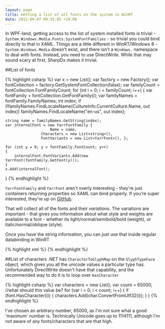 ```yaml
---
layout: page
title: Getting a list of all fonts on the system in WinRT
date: 2012-09-07 09:35:05 +10:00
---
```


In WPF-land, getting access to the list of system installed fonts is trivial - `System.Windows.Media.Fonts.SystemFontFamilies` - so trivial you could bind directly to that in XAML. Things are a little different in WinRT/Windows 8 - `System.Windows.Media` doesn't exist, and there isn't a `Windows.` namespace to deal with fonts. Instead, you need to use DirectWrite. While that may sound scary at first, SharpDx makes it trivial.

##List of fonts

{% highlight csharp %}
var x = new List<YarrFontFamily>();
var factory = new Factory();
var fontCollection = factory.GetSystemFontCollection(false);
var familyCount = fontCollection.FontFamilyCount;
for (int i = 0; i < familyCount; i++)
{
    var fontFamily = fontCollection.GetFontFamily(i);
    var familyNames = fontFamily.FamilyNames;
    int index;
    if (!familyNames.FindLocaleName(CultureInfo.CurrentCulture.Name, out index))
        familyNames.FindLocaleName("en-us", out index);

    string name = familyNames.GetString(index);
    var internalFont = new YarrFontFamily { 
			    		Name = name, 
					Characters = new List<string>(), 
					FontVariants = new List<YarrFont>(), };

    for (int y = 0; y < fontFamily.FontCount; y++)
    {
        internalFont.FontVariants.Add(new YarrFont(fontFamily.GetFont(y)));
    }
    x.Add(internalFont);
}
{% endhighlight %}

`YarrFontFamily` and `YarrFont` aren't overly interesting - they're just containers returning properties so XAML can bind properly. If you're super interested, they're up on [GitHub](https://github.com/vikingcode/yarrmaprt).

That will collect all of the fonts and their *variations*. The variations are important - that gives you information about what style and weights are available to a font - whether its light/normal/semibold/bold (weight), or italic/normal/oblique (style).

Once you have the string information, you can just use that inside regular databinding in WinRT

{% highlight xml %}
<TextBlock FontFamily="{Binding ElementName=fonts, Path=SelectedItem.Name}" 
		Text="{Binding ElementName=example, Path=Text}" 
		FontWeight="{Binding Weight}" 
		FontStyle="{Binding Style}"
		FontStretch="{Binding Stretch}"  />
{% endhighlight %}

##List of characters
.NET has `CharacterToGlyphMap` on the `GlyphTypeFace` object, which gives you all the unicode values a particular type has. Unfortunately DirectWrite doesn't have that capability, and the recommended way to do it is to loop over `HasCharacter`

{% highlight csharp %}
var characters = new List<string>();
var count = 65000; //what should this value be?
for (var i = 0; i < count; i++)
{
    if (font.HasCharacter(i))
    {
        characters.Add(char.ConvertFromUtf32(i));
    }
}
{% endhighlight %}

I've chosen an arbitrary number, 65000, as I'm not sure what a good 'maximum' number is. Technically Unicode goes up to 1114111, although I'm not aware of any fonts/characters that are that high.